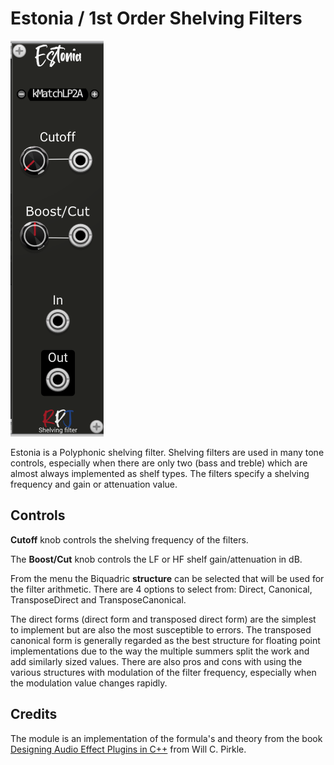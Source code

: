 # Estonia / 1st Order Shelving Filters <a name="estonia"></a>
![estonia image](./estonia.png)

Estonia is a Polyphonic shelving filter. Shelving filters are used in many tone controls, especially when there are only two (bass and treble)  which are almost always implemented as shelf types. The filters specify a shelving frequency and gain or attenuation value.

## Controls
**Cutoff** knob controls the shelving frequency of the filters.

The **Boost/Cut** knob controls the LF or HF shelf gain/attenuation in dB.

From the menu the Biquadric **structure** can be selected that will be used for the filter arithmetic. There are 4 options to select from: Direct, Canonical, TransposeDirect and TransposeCanonical.

The direct forms (direct form and transposed direct form) are the simplest to implement but are also the  most susceptible to errors. The transposed canonical form is generally regarded as the best structure 
for floating point implementations due to the way the multiple summers split the work and add similarly sized values. There are also pros and cons with using the various structures with modulation  of the filter frequency, especially when the modulation value changes rapidly. 

## Credits
The module is an implementation of the formula's and theory from the book [Designing Audio Effect Plugins in C++](https://www.amazon.co.uk/Designing-Software-Synthesizer-Plugins-Audio/dp/0367510464) from Will C. Pirkle.